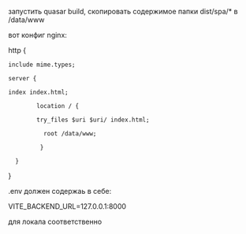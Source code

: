 запустить quasar build, скопировать содержимое папки dist/spa/* в /data/www

вот конфиг nginx:

http {

    include mime.types;
    
    server {
    
    index index.html;
    
     	    location / {
          
	        try_files $uri $uri/ index.html;
         
	    	  root /data/www;
        
		     }
       
	  }
   }


.env должен содержаь в себе:

VITE_BACKEND_URL=127.0.0.1:8000

для локала соответственно
